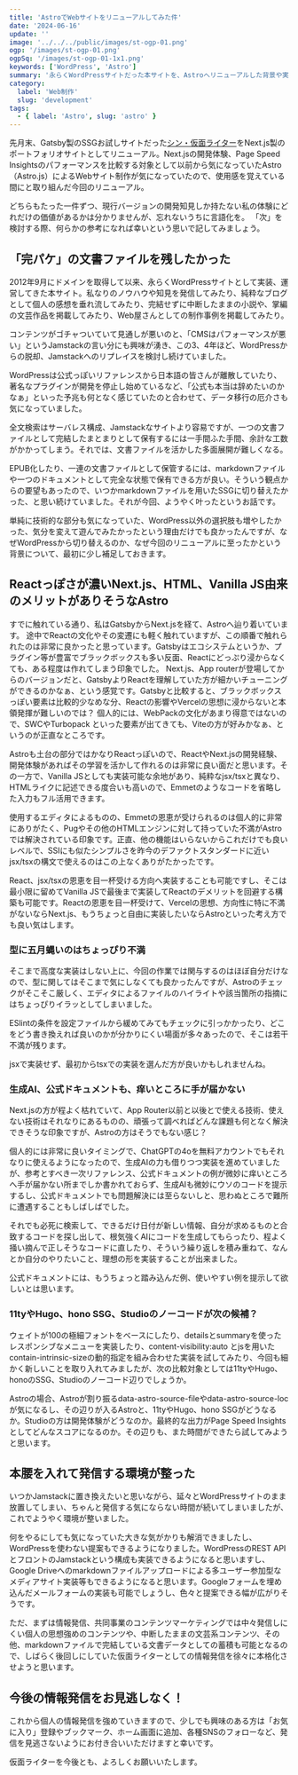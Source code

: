 ```yaml
---
title: 'AstroでWebサイトをリニューアルしてみた件'
date: '2024-06-16'
update: ''
image: '../../../public/images/st-ogp-01.png'
ogp: '/images/st-ogp-01.png'
ogpSq: '/images/st-ogp-01-1x1.png'
keywords: ['WordPress', 'Astro']
summary: '永らくWordPressサイトだった本サイトを、Astroへリニューアルした背景や実装した感覚について、私なりの知見をまとめました。Astroへ至る経緯、他のJamstackとの比較、生成AIを用いた開発体験など、個人的な感想をお楽しみください。'
category:
  label: 'Web制作'
  slug: 'development'
tags:
  - { label: 'Astro', slug: 'astro' }
---
```


先月末、Gatsby製のSSGお試しサイトだった[シン・仮面ライター](https://www.shin-kamenwriter.com/)をNext.js製のポートフォリオサイトとしてリニューアル。Next.jsの開発体験、Page Speed Insightsのパフォーマンスを比較する対象として以前から気になっていたAstro（Astro.js）によるWebサイト制作が気になっていたので、使用感を覚えている間にと取り組んだ今回のリニューアル。

どちらもたった一件ずつ、現行バージョンの開発知見しか持たない私の体験にどれだけの価値があるかは分かりませんが、忘れないうちに言語化を。
「次」を検討する際、何らかの参考になれば幸いという思いで記してみましょう。

## 「完パケ」の文書ファイルを残したかった

2012年9月にドメインを取得して以来、永らくWordPressサイトとして実装、運営してきた本サイト。私なりのノウハウや知見を発信してみたり、純粋なブログとして個人の感想を垂れ流してみたり、完結せずに中断したままの小説や、掌編の文芸作品を掲載してみたり、Web屋さんとしての制作事例を掲載してみたり。

コンテンツがゴチャついていて見通しが悪いのと、「CMSはパフォーマンスが悪い」というJamstackの言い分にも興味が湧き、この3、4年ほど、WordPressからの脱却、Jamstackへのリプレイスを検討し続けていました。

WordPressは公式っぽいリファレンスから日本語の皆さんが離散していたり、著名なプラグインが開発を停止し始めているなど、「公式も本当は辞めたいのかなぁ」といった予兆も何となく感じていたのと合わせて、データ移行の厄介さも気になっていました。

全文検索はサーバレス構成、Jamstackなサイトより容易ですが、一つの文書ファイルとして完結したまとまりとして保有するには一手間ふた手間、余計な工数がかかってしまう。それでは、文書ファイルを活かした多面展開が難しくなる。

EPUB化したり、一連の文書ファイルとして保管するには、markdownファイルや一つのドキュメントとして完全な状態で保有できる方が良い。そういう観点からの要望もあったので、いつかmarkdownファイルを用いたSSGに切り替えたかった、と思い続けていました。それが今回、ようやく叶ったというお話です。

単純に技術的な部分も気になっていた、WordPress以外の選択肢も増やしたかった、気分を変えて遊んでみたかったという理由だけでも良かったんですが、なぜWordPressから切り替えるのか、なぜ今回のリニューアルに至ったかという背景について、最初に少し補足しておきます。

## Reactっぽさが濃いNext.js、HTML、Vanilla JS由来のメリットがありそうなAstro

すでに触れている通り、私はGatsbyからNext.jsを経て、Astroへ辿り着いています。
途中でReactの文化やその変遷にも軽く触れていますが、この順番で触れられたのは非常に良かったと思っています。Gatsbyはエコシステムというか、プラグイン等が豊富でブラックボックスも多い反面、Reactにどっぷり浸からなくても、ある程度は作れてしまう印象でした。
Next.js、App routerが登場してからのバージョンだと、GatsbyよりReactを理解していた方が細かいチューニングができるのかなぁ、という感覚です。Gatsbyと比較すると、ブラックボックスっぽい要素は比較的少なめな分、Reactの影響やVercelの思想に浸からないと本領発揮が難しいのでは？
個人的には、WebPackの文化があまり得意ではないので、SWCやTurbopack といった要素が出てきても、Viteの方が好みかなぁ、というのが正直なところです。

Astroも土台の部分ではかなりReactっぽいので、ReactやNext.jsの開発経験、開発体験があればその学習を活かして作れるのは非常に良い面だと思います。その一方で、Vanilla JSとしても実装可能な余地があり、純粋なjsx/tsxと異なり、HTMLライクに記述できる度合いも高いので、Emmetのようなコードを省略した入力もフル活用できます。

使用するエディタによるものの、Emmetの恩恵が受けられるのは個人的に非常にありがたく、Pugやその他のHTMLエンジンに対して持っていた不満がAstroでは解決されている印象です。正直、他の機能はいらないからこれだけでも良いレベルで、SSIにも似たシンプルさを昨今のデファクトスタンダードに近いjsx/tsxの構文で使えるのはこの上なくありがたかったです。

React、jsx/tsxの恩恵を目一杯受ける方向へ実装することも可能ですし、そこは最小限に留めてVanilla JSで最後まで実装してReactのデメリットを回避する構築も可能です。Reactの恩恵を目一杯受けて、Vercelの思想、方向性に特に不満がないならNext.js、もうちょっと自由に実装したいならAstroといった考え方でも良い気はします。

### 型に五月蝿いのはちょっぴり不満

そこまで高度な実装はしない上に、今回の作業では関与するのはほぼ自分だけなので、型に関してはそこまで気にしなくても良かったんですが、Astroのチェックがそこそこ厳しく、エディタによるファイルのハイライトや該当箇所の指摘にはちょっぴりイラッとしてしまいました。

ESlintの条件を設定ファイルから緩めてみてもチェックに引っかかったり、どこをどう書き換えれば良いのかが分かりにくい場面が多々あったので、そこは若干不満が残ります。

jsxで実装せず、最初からtsxでの実装を選んだ方が良いかもしれませんね。

### 生成AI、公式ドキュメントも、痒いところに手が届かない

Next.jsの方が程よく枯れていて、App Router以前と以後とで使える技術、使えない技術はそれなりにあるものの、頑張って調べればどんな課題も何となく解決できそうな印象ですが、Astroの方はそうでもない感じ？

個人的には非常に良いタイミングで、ChatGPTの4oを無料アカウントでもそれなりに使えるようになったので、生成AIの力も借りつつ実装を進めていましたが、参考とすべき一次リファレンス、公式ドキュメントの例が微妙に痒いところへ手が届かない所までしか書かれておらず、生成AIも微妙にウソのコードを提示するし、公式ドキュメントでも問題解決には至らないしと、思わぬところで難所に遭遇することもしばしばでした。

それでも必死に検索して、できるだけ日付が新しい情報、自分が求めるものと合致するコードを探し出して、根気強くAIにコードを生成してもらったり、程よく掻い摘んで正しそうなコードに直したり、そういう繰り返しを積み重ねて、なんとか自分のやりたいこと、理想の形を実装することが出来ました。

公式ドキュメントには、もうちょっと踏み込んだ例、使いやすい例を提示して欲しいとは思います。

### 11tyやHugo、hono SSG、Studioのノーコードが次の候補？

ウェイトが100の極細フォントをベースにしたり、detailsとsummaryを使ったレスポンシブなメニューを実装したり、content-visibility:auto とjsを用いたcontain-intrinsic-sizeの動的指定を組み合わせた実装を試してみたり、今回も細かく新しいことを取り入れてみましたが、次の比較対象としては11tyやHugo、honoのSSG、Studioのノーコード辺りでしょうか。

Astroの場合、Astroが割り振るdata-astro-source-fileやdata-astro-source-locが気になるし、その辺りが入るAstroと、11tyやHugo、hono SSGがどうなるか。Studioの方は開発体験がどうなのか。最終的な出力がPage Speed Insightsとしてどんなスコアになるのか。その辺りも、また時間ができたら試してみようと思います。

## 本腰を入れて発信する環境が整った

いつかJamstackに置き換えたいと思いながら、延々とWordPressサイトのまま放置してしまい、ちゃんと発信する気にならない時間が続いてしまいましたが、これでようやく環境が整いました。

何をやるにしても気になっていた大きな気がかりも解消できましたし、WordPressを使わない提案もできるようになりました。WordPressのREST APIとフロントのJamstackという構成も実装できるようになると思いますし、Google Driveへのmarkdownファイルアップロードによる多ユーザー参加型なメディアサイト実装等もできるようになると思います。Googleフォームを埋め込んだメールフォームの実装も可能でしょうし、色々と提案できる幅が広がりそうです。

ただ、まずは情報発信、共同事業のコンテンツマーケティングでは中々発信しにくい個人の思想強めのコンテンツや、中断したままの文芸系コンテンツ、その他、markdownファイルで完結している文書データとしての蓄積も可能となるので、しばらく後回しにしていた仮面ライターとしての情報発信を徐々に本格化させようと思います。

## 今後の情報発信をお見逃しなく！

これから個人の情報発信を強めていきますので、少しでも興味のある方は「お気に入り」登録やブックマーク、ホーム画面に追加、各種SNSのフォローなど、発信を見逃さないようにお付き合いいただけますと幸いです。

仮面ライターを今後とも、よろしくお願いいたします。
